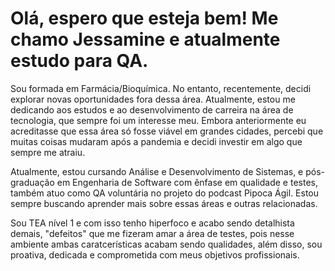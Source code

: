 <h1>Olá, espero que esteja bem! Me chamo Jessamine e atualmente estudo para QA. </h1>

Sou formada em Farmácia/Bioquímica. No entanto, recentemente, decidi explorar novas oportunidades fora dessa área. Atualmente, estou me dedicando aos estudos e ao desenvolvimento de carreira na área de tecnologia, que sempre foi um interesse meu. Embora anteriormente eu acreditasse que essa área só fosse viável em grandes cidades, percebi que muitas coisas mudaram após a pandemia e decidi investir em algo que sempre me atraiu.

Atualmente, estou cursando Análise e Desenvolvimento de Sistemas, e pós-graduação em Engenharia de Software com ênfase em qualidade e testes, também atuo como QA voluntária no projeto do podcast Pipoca Ágil. Estou sempre buscando aprender mais sobre essas áreas e outras relacionadas. 

Sou TEA nível 1 e com isso tenho hiperfoco e acabo sendo detalhista demais, "defeitos" que me fizeram amar a área de testes, pois nesse ambiente ambas caratcerísticas acabam sendo qualidades, além disso, sou proativa, dedicada e comprometida com meus objetivos profissionais. 
